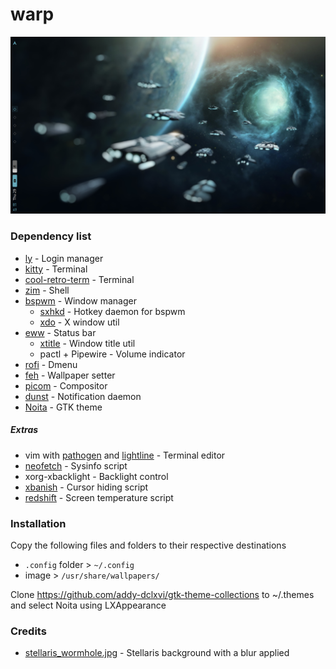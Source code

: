 # warp

![img](./clean.png)

### Dependency list
- [ly](https://github.com/fairyglade/ly) - Login manager
- [kitty](https://sw.kovidgoyal.net/kitty/) - Terminal
- [cool-retro-term](https://github.com/Swordfish90/cool-retro-term) - Terminal
- [zim](https://github.com/eriner/zim) - Shell
- [bspwm](https://github.com/baskerville/bspwm) - Window manager
    - [sxhkd](https://github.com/baskerville/sxhkd) - Hotkey daemon for bspwm
    - [xdo](https://github.com/baskerville/xdo) - X window util
- [eww](https://github.com/elkowar/eww) - Status bar
    - [xtitle](https://github.com/baskerville/xtitle) - Window title util
    - pactl + Pipewire - Volume indicator
- [rofi](https://github.com/DaveDavenport/rofi) - Dmenu
- [feh](https://github.com/derf/feh) - Wallpaper setter
- [picom](https://github.com/yshui/picom) - Compositor
- [dunst](https://github.com/dunst-project/dunst) - Notification daemon
- [Noita](https://github.com/addy-dclxvi/gtk-theme-collections) - GTK theme

##### Extras
- vim with [pathogen](https://github.com/tpope/vim-pathogen) and [lightline](https://github.com/itchyny/lightline.vim) - Terminal editor
- [neofetch](https://github.com/dylanaraps/neofetch) - Sysinfo script
- xorg-xbacklight - Backlight control
- [xbanish](https://github.com/jcs/xbanish) - Cursor hiding script
- [redshift](https://github.com/jonls/redshift) - Screen temperature script

### Installation
Copy the following files and folders to their respective destinations
- `.config` folder > `~/.config`
- image > `/usr/share/wallpapers/`


Clone https://github.com/addy-dclxvi/gtk-theme-collections to ~/.themes and select Noita using LXAppearance

### Credits
- [stellaris_wormhole.jpg](./stellaris_wormhole.jpg) - Stellaris background with a blur applied
